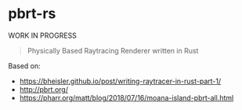 # pbrt-rs

WORK IN PROGRESS

> Physically Based Raytracing Renderer written in Rust

Based on:

- https://bheisler.github.io/post/writing-raytracer-in-rust-part-1/
- http://pbrt.org/
- https://pharr.org/matt/blog/2018/07/16/moana-island-pbrt-all.html
